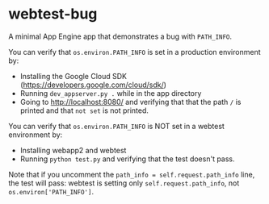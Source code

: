 webtest-bug
===========

A minimal App Engine app that demonstrates a bug with `PATH_INFO`.

You can verify that `os.environ.PATH_INFO` is set in a production environment
by:

* Installing the Google Cloud SDK (https://developers.google.com/cloud/sdk/)
* Running `dev_appserver.py .` while in the app directory
* Going to [http://localhost:8080/](http://localhost:8080/) and verifying that
  that the path `/` is printed and that `not set` is not printed.

You can verify that `os.environ.PATH_INFO` is NOT set in a webtest environment
by:

* Installing webapp2 and webtest
* Running `python test.py` and verifying that the test doesn't pass.

Note that if you uncomment the `path_info = self.request.path_info` line, the
test will pass: webtest is setting only `self.request.path_info`, not
`os.environ['PATH_INFO']`.
